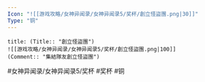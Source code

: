 ```yaml
---
Icon: "![[游戏攻略/女神异闻录/女神异闻录5/奖杯/創立怪盜團.png|30]]"
Type: "铜"
---
```

```ad-common-bronze-trophy
title: (Title:: "創立怪盜團")
![[游戏攻略/女神异闻录/女神异闻录5/奖杯/創立怪盜團.png|100]]
(Comment:: "集結隊友創立怪盜團")
```

#女神异闻录/女神异闻录5/奖杯 #奖杯 #铜
